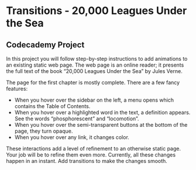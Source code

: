 
# Transitions - 20,000 Leagues Under the Sea

## Codecademy Project


In this project you will follow step-by-step instructions to add animations to an existing static web page. The web page is an online reader; it presents the full text of the book “20,000 Leagues Under the Sea” by Jules Verne.

The page for the first chapter is mostly complete. There are a few fancy features:

- When you hover over the sidebar on the left, a menu opens which contains the Table of Contents.
- When you hover over a highlighted word in the text, a definition appears. See the words “phosphorescent” and “locomotion”.
- When you hover over the semi-transparent buttons at the bottom of the page, they turn opaque.
- When you hover over any link, it changes color.

These interactions add a level of refinement to an otherwise static page. Your job will be to refine them even more. Currently, all these changes happen in an instant. Add transitions to make the changes smooth.